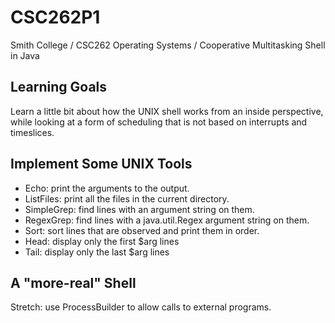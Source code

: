 # CSC262P1
Smith College / CSC262 Operating Systems / Cooperative Multitasking Shell in Java

## Learning Goals

Learn a little bit about how the UNIX shell works from an inside perspective, while looking at a form of scheduling that is not based on interrupts and timeslices.

## Implement Some UNIX Tools

- Echo: print the arguments to the output.
- ListFiles: print all the files in the current directory.
- SimpleGrep: find lines with an argument string on them.
- RegexGrep: find lines with a java.util.Regex argument string on them.
- Sort: sort lines that are observed and print them in order.
- Head: display only the first $arg lines
- Tail: display only the last $arg lines

## A "more-real" Shell

Stretch: use ProcessBuilder to allow calls to external programs.

